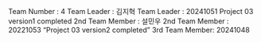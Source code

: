Team Number : 4
Team Leader : 김지혁
Team Leader : 20241051
Project 03 version1 completed
2nd Team Member : 설민우
2nd Team Member : 20221053
“Project 03 version2 completed”
3rd Team Member: 20241048